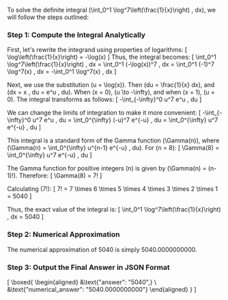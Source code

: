 To solve the definite integral \(\int_0^1 \log^7\left(\frac{1}{x}\right) \, dx\), we will follow the steps outlined:

### Step 1: Compute the Integral Analytically

First, let's rewrite the integrand using properties of logarithms:
\[
\log\left(\frac{1}{x}\right) = -\log(x)
\]
Thus, the integral becomes:
\[
\int_0^1 \log^7\left(\frac{1}{x}\right) \, dx = \int_0^1 (-\log(x))^7 \, dx = \int_0^1 (-1)^7 \log^7(x) \, dx = -\int_0^1 \log^7(x) \, dx
\]

Next, we use the substitution \(u = \log(x)\). Then \(du = \frac{1}{x} dx\), and \(dx = x \, du = e^u \, du\). When \(x = 0\), \(u \to -\infty\), and when \(x = 1\), \(u = 0\). The integral transforms as follows:
\[
-\int_{-\infty}^0 u^7 e^u \, du
\]

We can change the limits of integration to make it more convenient:
\[
-\int_{-\infty}^0 u^7 e^u \, du = \int_0^{\infty} (-u)^7 e^{-u} \, du = \int_0^{\infty} u^7 e^{-u} \, du
\]

This integral is a standard form of the Gamma function \(\Gamma(n)\), where \(\Gamma(n) = \int_0^{\infty} u^{n-1} e^{-u} \, du\). For \(n = 8\):
\[
\Gamma(8) = \int_0^{\infty} u^7 e^{-u} \, du
\]

The Gamma function for positive integers \(n\) is given by \(\Gamma(n) = (n-1)!\). Therefore:
\[
\Gamma(8) = 7!
\]

Calculating \(7!\):
\[
7! = 7 \times 6 \times 5 \times 4 \times 3 \times 2 \times 1 = 5040
\]

Thus, the exact value of the integral is:
\[
\int_0^1 \log^7\left(\frac{1}{x}\right) \, dx = 5040
\]

### Step 2: Numerical Approximation

The numerical approximation of 5040 is simply 5040.0000000000.

### Step 3: Output the Final Answer in JSON Format

\[
\boxed{
\begin{aligned}
&\text{"answer": "5040",} \\
&\text{"numerical_answer": "5040.0000000000"}
\end{aligned}
}
\]